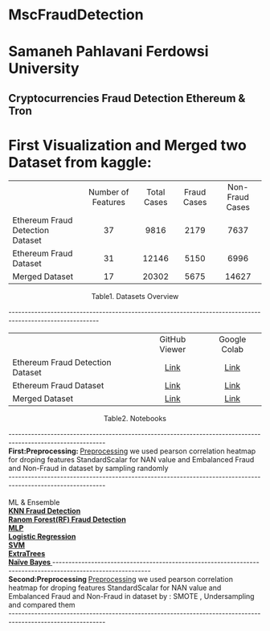 # MscFraudDetection
# Samaneh Pahlavani  Ferdowsi University

Cryptocurrencies Fraud Detection
Ethereum &  Tron
----------------------------------------------------------------------------------------------------------
# First Visualization and Merged two Dataset from kaggle:
<div style="text-align:center;" align="center">
	<table style="text-align:center;border-collapse:collapse;">
		<th>
			<td>Number of Features</td>
			<td>Total Cases</td>
			<td>Fraud Cases</td>
			<td>Non-Fraud Cases</td>
		</th>
		<tr>
			<td style="text-align:left;">Ethereum Fraud Detection Dataset</td>
			<td>37</td>
			<td>9816</td>
			<td>2179</td>
			<td>7637</td>
		</tr>
		<tr>
			<td style="text-align:left;">Ethereum Fraud Dataset</td>
			<td>31</td>
			<td>12146</td>
			<td>5150</td>
			<td>6996</td>
		</tr>
		<tr>
			<td style="text-align:left;">Merged Dataset</td>
			<td>17</td>
			<td>20302</td>
			<td>5675</td>
			<td>14627</td>
		</tr>
	</table>
	<p>Table1. Datasets Overview</p>
</div>
----------------------------------------------------------------------------------------------------------
<div style="text-align:center;" align="center">
	<table style="text-align:center;border-collapse:collapse;">
		<th>
			<td>GitHub Viewer</td>
 			<td>Google Colab</td>		</th>
		<tr>
			<td style="text-align:left;">Ethereum Fraud Detection Dataset</td>
			<td><a href="https://github.com/samanehPahlavani/MscFraudDetection/blob/main/EtherVisualizeDataset1.ipynb">Link</a></td>
 			<td><a href="https://colab.research.google.com/drive/1SuK3Bw8veeJiXQWI9Oefqa7y8c84QDWk?usp=sharing">Link</a></td>		</tr>
		<tr>
			<td style="text-align:left;">Ethereum Fraud Dataset</td>
			<td><a href="https://github.com/samanehPahlavani/MscFraudDetection/blob/main/EtherVisualizeDataset2.ipynb">Link</a></td>
 			<td><a href="https://colab.research.google.com/drive/1zT9MQqqaODbGqTq5A8diZMLVwtMTkMgR?usp=sharing">Link</a></td>		</tr>
		<tr>
			<td style="text-align:left;">Merged Dataset</td>
			<td><a href="https://github.com/samanehPahlavani/MscFraudDetection/blob/main/EtherMerged3.ipynb">Link</a></td>
 			<td><a href="https://colab.research.google.com/drive/1Y-nTpQtTDLI7_n2dvWlyg5En_F3rh4_o?usp=sharing">Link</a></td>		</tr>
	</table>
	<p>Table2. Notebooks</p>
</div>
------------------------------------------------------------------------------------------------------------
<br>
<b>First:Preprocessing: </b> 
<a href="https://github.com/samanehPahlavani/MscFraudDetection/blob/main/EthereumPreprocessing.ipynb" target="_blank">Preprocessing</a>
we used pearson correlation heatmap for droping features 
StandardScalar for NAN value
and Embalanced Fraud and Non-Fraud in dataset by sampling randomly
<br>
------------------------------------------------------------------------------------------------------------
<br> <br>
ML  & Ensemble
<br>
<strong>   <a href="https://github.com/samanehPahlavani/MscFraudDetection/blob/main/Model1_ML(KNN).ipynb" target="_blank">KNN Fraud Detection </a></strong>
<br>
<strong>   <a href="https://github.com/samanehPahlavani/MscFraudDetection/blob/main/Model2_ML(RF).ipynb" target="_blank"> Ranom Forest(RF) Fraud Detection </a></strong>
<br>
<strong><a href="https://github.com/samanehPahlavani/MscFraudDetection/blob/main/Model3_ML(MLP).ipynb" target="_blank"> MLP </a></strong>

<br>
<strong><a href="https://github.com/samanehPahlavani/MscFraudDetection/blob/main/Model4_LR(LogisticRegression).ipynb" target="_blank"> Logistic Regression </a></strong>

<br>
<strong><a href="https://github.com/samanehPahlavani/MscFraudDetection/blob/main/Model5_SVM(SupportVectorMachine).ipynb" target="_blank"> SVM </a></strong>
<br>
<strong><a href="https://github.com/samanehPahlavani/MscFraudDetection/blob/main/Model6_EXT(ExtraTrees).ipynb" target="_blank"> ExtraTrees </a></strong>
<br>
<strong><a href="https://github.com/samanehPahlavani/MscFraudDetection/blob/main/Model7_NB(Na%C3%AFve_Bayes).ipynb" target="_blank"> Naïve Bayes </a></strong>
------------------------------------------------------------------------------------------------------------
<br>
<b>Second:Preprocessing </b> 
<a href="#" target="_blank">Preprocessing</a>
we used pearson correlation heatmap for droping features 
StandardScalar for NAN value
and Embalanced Fraud and Non-Fraud in dataset by : SMOTE , Undersampling and compared them
<br>
------------------------------------------------------------------------------------------------------------
<br> <br>
